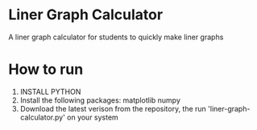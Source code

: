 # Liner Graph Calculator
 A liner graph calculator for students to quickly make liner graphs

# How to run
1. INSTALL PYTHON
2. Install the following packages:
        matplotlib
        numpy
3. Download the latest verison from the repository, the run 'liner-graph-calculator.py' on your system